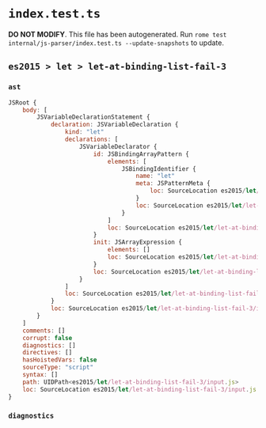 # `index.test.ts`

**DO NOT MODIFY**. This file has been autogenerated. Run `rome test internal/js-parser/index.test.ts --update-snapshots` to update.

## `es2015 > let > let-at-binding-list-fail-3`

### `ast`

```javascript
JSRoot {
	body: [
		JSVariableDeclarationStatement {
			declaration: JSVariableDeclaration {
				kind: "let"
				declarations: [
					JSVariableDeclarator {
						id: JSBindingArrayPattern {
							elements: [
								JSBindingIdentifier {
									name: "let"
									meta: JSPatternMeta {
										loc: SourceLocation es2015/let/let-at-binding-list-fail-3/input.js 1:5-1:8
									}
									loc: SourceLocation es2015/let/let-at-binding-list-fail-3/input.js 1:5-1:8 (let)
								}
							]
							loc: SourceLocation es2015/let/let-at-binding-list-fail-3/input.js 1:4-1:9
						}
						init: JSArrayExpression {
							elements: []
							loc: SourceLocation es2015/let/let-at-binding-list-fail-3/input.js 1:12-1:14
						}
						loc: SourceLocation es2015/let/let-at-binding-list-fail-3/input.js 1:4-1:14
					}
				]
				loc: SourceLocation es2015/let/let-at-binding-list-fail-3/input.js 1:0-1:15
			}
			loc: SourceLocation es2015/let/let-at-binding-list-fail-3/input.js 1:0-1:15
		}
	]
	comments: []
	corrupt: false
	diagnostics: []
	directives: []
	hasHoistedVars: false
	sourceType: "script"
	syntax: []
	path: UIDPath<es2015/let/let-at-binding-list-fail-3/input.js>
	loc: SourceLocation es2015/let/let-at-binding-list-fail-3/input.js 1:0-2:0
}
```

### `diagnostics`

```

```
